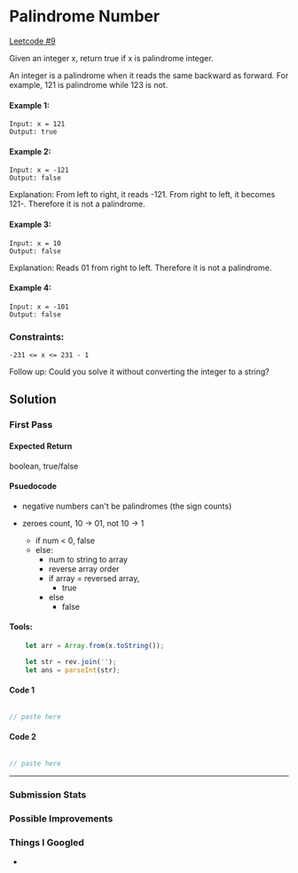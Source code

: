 # Palindrome Number

[Leetcode #9](https://leetcode.com/problems/palindrome-number/)

Given an integer x, return true if x is palindrome integer.

An integer is a palindrome when it reads the same backward as forward. For example, 121 is palindrome while 123 is not.

 

#### Example 1:

    Input: x = 121
    Output: true

#### Example 2:

    Input: x = -121
    Output: false

Explanation: From left to right, it reads -121. From right to left, it becomes 121-. Therefore it is not a palindrome.

#### Example 3:

    Input: x = 10
    Output: false

Explanation: Reads 01 from right to left. Therefore it is not a palindrome.

#### Example 4:

    Input: x = -101
    Output: false

 

### Constraints:

    -231 <= x <= 231 - 1

 
Follow up: Could you solve it without converting the integer to a string?


## Solution

### First Pass

#### Expected Return
boolean, true/false

#### Psuedocode

- negative numbers can't be palindromes (the sign counts)
- zeroes count, 10 -> 01, not 10 -> 1

  - if num < 0, false
  - else:
    - num to string to array
    - reverse array order
    - if array = reversed array, 
      - true
    - else 
      - false


#### Tools:

```javascript
    let arr = Array.from(x.toString());

    let str = rev.join('');
    let ans = parseInt(str);
```

#### Code 1
```javascript

// paste here

```

#### Code 2

```javascript

// paste here

```


-----

### Submission Stats

### Possible Improvements

### Things I Googled

*
